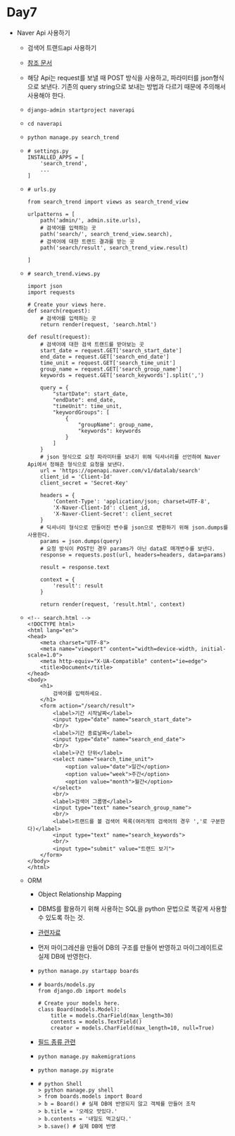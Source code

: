 # Day7

- Naver Api 사용하기

  - 검색어 트랜드api 사용하기

  - [참조 문서](https://developers.naver.com/products/datalab/)

  - 해당 Api는 request를 보낼 때 POST 방식을 사용하고, 파라미터를 json형식으로 보낸다. 기존의 query string으로 보내는 방법과 다르기 때문에 주의해서 사용해야 한다.

  - `django-admin startproject naverapi`

  - `cd naverapi`

  - `python manage.py search_trend`

  - ```
    # settings.py
    INSTALLED_APPS = [
        'search_trend',
    	...
    ]
    ```

  - ```
    # urls.py
    
    from search_trend import views as search_trend_view
    
    urlpatterns = [
        path('admin/', admin.site.urls),
        # 검색어를 입력하는 곳
        path('search/', search_trend_view.search),
        # 검색어에 대한 트랜드 결과를 받는 곳
        path('search/result', search_trend_view.result)
    
    ]
    ```

  - ```
    # search_trend.views.py
    
    import json
    import requests
    
    # Create your views here.
    def search(request):
        # 검색어를 입력하는 곳
        return render(request, 'search.html')
    
    def result(request):
        # 검색어에 대한 검색 트랜드를 받아보는 곳
        start_date = request.GET['search_start_date']
        end_date = request.GET['search_end_date']
        time_unit = request.GET['search_time_unit']
        group_name = request.GET['search_group_name']
        keywords = request.GET['search_keywords'].split(',')
        
        query = {
            "startDate": start_date,
            "endDate": end_date,
            "timeUnit": time_unit,
            "keywordGroups": [
                {
                    "groupName": group_name,
                    "keywords": keywords
                }
            ]
        }
        # json 형식으로 요청 파라미터를 보내기 위해 딕셔너리를 선언하여 Naver Api에서 정해준 형식으로 요청을 보낸다.
        url = 'https://openapi.naver.com/v1/datalab/search'
        client_id = 'Client-Id'
        client_secret = 'Secret-Key'
    
        headers = {
            'Content-Type': 'application/json; charset=UTF-8',
            'X-Naver-Client-Id': client_id,
            'X-Naver-Client-Secret': client_secret
        }
        # 딕셔너리 형식으로 만들어진 변수를 json으로 변환하기 위해 json.dumps를 사용한다.
        params = json.dumps(query)
    	# 요청 방식이 POST인 경우 params가 아닌 data로 매개변수를 보낸다.
        response = requests.post(url, headers=headers, data=params)
    
        result = response.text
    
        context = {
            'result': result
        }
    
        return render(request, 'result.html', context)
    ```

  - ```
    <!-- search.html -->
    <!DOCTYPE html>
    <html lang="en">
    <head>
        <meta charset="UTF-8">
        <meta name="viewport" content="width=device-width, initial-scale=1.0">
        <meta http-equiv="X-UA-Compatible" content="ie=edge">
        <title>Document</title>
    </head>
    <body>
        <h1>
            검색어를 입력하세요.
        </h1>
        <form action="/search/result">
            <label>기간 시작날짜</label>
            <input type="date" name="search_start_date">
            <br/>
            <label>기간 종료날짜</label>
            <input type="date" name="search_end_date">
            <br/>
            <label>구간 단위</label>
            <select name="search_time_unit">
                <option value="date">일간</option>
                <option value="week">주간</option>
                <option value="month">월간</option>
            </select>
            <br/>
            <label>검색어 그룹명</label>
            <input type="text" name="search_group_name">
            <br/>
            <label>트랜드를 볼 검색어 목록(여러개의 검색어의 경우 ','로 구분한다)</label>
            <input type="text" name="search_keywords">
            <br/>
            <input type="submit" value="트랜드 보기">
        </form>
    </body>
    </html>
    ```

  - ORM

    - Object Relationship Mapping

    - DBMS를 활용하기 위해 사용하는 SQL을 python 문법으로 똑같게 사용할 수 있도록 하는 것.

    - [관련자료](https://velog.io/@kyusung/aboutORM)

    - 먼저 마이그레션을 만들어 DB의 구조를 만들어 반영하고 마이그레이트로 실제 DB에 반영한다.

    - `python manage.py startapp boards`

    - ```
      # boards/models.py
      from django.db import models
      
      # Create your models here.
      class Board(models.Model):
          title = models.CharField(max_length=30)
          contents = models.TextField()
          creator = models.CharField(max_length=10, null=True)
      ```

    - [필드 종류 관련](https://docs.djangoproject.com/en/2.2/ref/models/fields/#integerfield)

    - `python manage.py makemigrations`

    - `python manage.py migrate`

    - ```
      # python Shell
      > python manage.py shell
      > from boards.models import Board
      > b = Board() # 실제 DB에 반영되지 않고 객체를 만들어 조작
      > b.title = '오레오 맛있다.'
      > b.contents = '내일도 먹고싶다.'
      > b.save() # 실제 DB에 반영
      ```